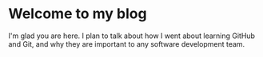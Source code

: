# Welcome to my blog
I'm glad you are here. I plan to talk about how I went about learning GitHub and Git, and why they are important to any software development team.
